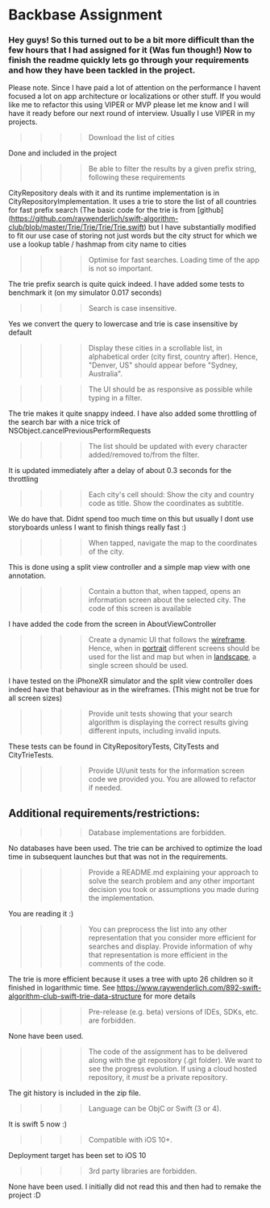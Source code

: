 #  Backbase Assignment

###  Hey guys! So this turned out to be a bit more difficult than the few hours that I had assigned for it (Was fun though!) Now to finish the readme quickly lets go through your requirements and how they have been tackled in the project. 

Please note. Since I have paid a lot of attention on the performance I havent focused a lot on app architecture or localizations or other stuff. If you would like me to refactor this using VIPER or MVP please let me know and I will have it ready before our next round of interview. Usually I use VIPER in my projects.

>>>> Download the list of cities 

Done and included in the project

>>>> Be able to filter the results by a given prefix string, following these requirements

CityRepository deals with it and its runtime implementation is in CityRepositoryImplementation. It uses a trie to store the list of all countries for fast prefix search (The basic code for the trie is from [github] (https://github.com/raywenderlich/swift-algorithm-club/blob/master/Trie/Trie/Trie/Trie.swift) but I have substantially modified to fit our use case of storing not just words but the city struct for which we use a lookup table / hashmap from city name to cities

>>>> Optimise for fast searches. Loading time of the app is not so important.

The trie prefix search is quite quick indeed. I have added some tests to benchmark it (on my simulator 0.017 seconds)

>>>> Search is case insensitive.

Yes we convert the query to lowercase and trie is case insensitive by default

>>>> Display these cities in a scrollable list, in alphabetical order (city first, country after). Hence, "Denver, US" should appear before "Sydney, Australia".



>>>> The UI should be as responsive as possible while typing in a filter.

The trie makes it quite snappy indeed. I have also added some throttling of the search bar with a nice trick of NSObject.cancelPreviousPerformRequests

>>>> The list should be updated with every character added/removed to/from the filter.

It is updated immediately after a delay of about 0.3 seconds for the throttling

>>>> Each city's cell should: Show the city and country code as title. Show the coordinates as subtitle.

We do have that. Didnt spend too much time on this but usually I dont use storyboards unless I want to finish things really fast :)

>>>> When tapped, navigate the map to the coordinates of the city.

This is done using a split view controller and a simple map view with one annotation.

>>>> Contain a button that, when tapped, opens an information screen about the selected city. The code of this screen is available 

I have added the code from the screen in AboutViewController

>>>> Create a dynamic UI that follows the [wireframe](wireframes). Hence, when in [portrait](wireframes/portrait.png) different screens should be used for the list and map but when in [landscape](wireframes/landscape.png), a single screen should be used.

I have tested on the iPhoneXR simulator and the split view controller does indeed have that behaviour as in the wireframes. (This might not be true for all screen sizes) 

>>>> Provide unit tests showing that your search algorithm is displaying the correct results giving different inputs, including invalid inputs.

These tests can be found in CityRepositoryTests, CityTests and CityTrieTests.

>>>> Provide UI/unit tests for the information screen code we provided you. You are allowed to refactor if needed.




## Additional requirements/restrictions:

>>>> Database implementations are forbidden.

No databases have been used. The trie can be archived to optimize the load time in subsequent launches but that was not in the requirements.

>>>> Provide a README.md explaining your approach to solve the search problem and any other important decision you took or assumptions you made during the implementation.

You are reading it :)

>>>> You can preprocess the list into any other representation that you consider more efficient for searches and display. Provide information of why that representation is more efficient in the comments of the code.

The trie is more efficient because it uses a tree with upto 26 children so it finished in logarithmic time. See https://www.raywenderlich.com/892-swift-algorithm-club-swift-trie-data-structure for more details

>>>> Pre-release (e.g. beta) versions of IDEs, SDKs, etc. are forbidden.

None have been used.

>>>> The code of the assignment has to be delivered along with the git repository (.git folder). We want to see the progress evolution. If using a cloud hosted repository, it *must* be a private repository.

The git history is included in the zip file.

>>>> Language can be ObjC or Swift (3 or 4).

It is swift 5 now :)

>>>> Compatible with iOS 10+.

Deployment target has been set to iOS 10

>>>> 3rd party libraries are forbidden.

None have been used. I initially did not read this and then had to remake the project :D

